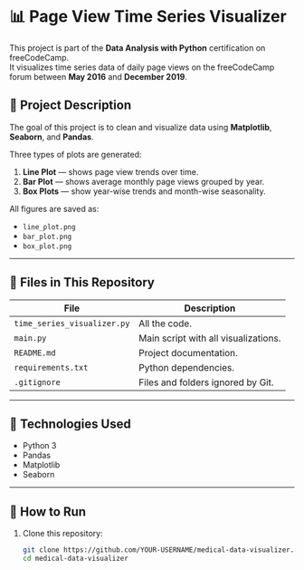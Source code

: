 # 📊 Page View Time Series Visualizer

This project is part of the **Data Analysis with Python** certification on freeCodeCamp.  
It visualizes time series data of daily page views on the freeCodeCamp forum between **May 2016** and **December 2019**.

## 🧠 Project Description

The goal of this project is to clean and visualize data using **Matplotlib**, **Seaborn**, and **Pandas**.

Three types of plots are generated:

1. **Line Plot** — shows page view trends over time.
2. **Bar Plot** — shows average monthly page views grouped by year.
3. **Box Plots** — show year-wise trends and month-wise seasonality.

All figures are saved as:
- `line_plot.png`
- `bar_plot.png`
- `box_plot.png`

---

## 📂 Files in This Repository

| File | Description |
|------|--------------|
| `time_series_visualizer.py` | All the code. |
| `main.py` | Main script with all visualizations. |
| `README.md` | Project documentation. |
| `requirements.txt` | Python dependencies. |
| `.gitignore` | Files and folders ignored by Git. |

---

## 🧰 Technologies Used

- Python 3
- Pandas
- Matplotlib
- Seaborn

---

## 🚀 How to Run

1. Clone this repository:
   ```bash
   git clone https://github.com/YOUR-USERNAME/medical-data-visualizer.git
   cd medical-data-visualizer

